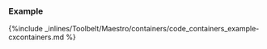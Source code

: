 <!-- usedin: [ _maestro/Toolbelt/containers.md] -->


### Example



{%include _inlines/Toolbelt/Maestro/containers/code_containers_example-cxcontainers.md %}



